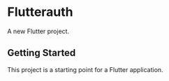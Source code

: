 # Flutterauth

A new Flutter project.

## Getting Started

This project is a starting point for a Flutter application.

